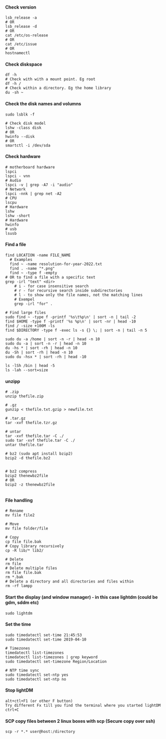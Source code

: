 #### Check version
```
lsb_release -a
# OR
lsb_release -d
# OR
cat /etc/os-release
# OR
cat /etc/issue
# OR
hostnamectl
```

#### Check diskspace
```
df -h
# Check with with a mount point. Eg root
df -h /
# Check within a directory. Eg the home library
du -sh ~
```

#### Check the disk names and volumns
```
sudo lsblk -f

# Check disk model
lshw -class disk
# OR
hwinfo --disk
# OR
smartctl -i /dev/sda
```
#### Check  hardware
```
# motherboard hardware
lspci
lspci - vnn
# Audio
lspci -v | grep -A7 -i "audio"
# Network
lspci -nnk | grep net -A2
# CPU
lscpu
# Hardware
lshw
lshw -short
# Hardware
hwinfo
# usb
lsusb
```


#### Find a file

```
find LOCATION -name FILE_NAME
  # Examples
  find ~ -name resolution-for-year-2022.txt
  find . -name "*.png"
  find ~ -type f -empty
# OR to find a file with a specific text
grep -irl "text" <dir>
    # i - for case insensitive search
    # r - for recursive search inside subdirectories
    # l - to show only the file names, not the matching lines 
    # Exempel
    grep -irl "for" .

# Find large files
sudo find ~ -type f -printf '%s\t%p\n' | sort -n | tail -2
find $HOME -type f -printf '%s %p\n' | sort -nr | head -10
find / -size +100M -ls
find $DIRECTORY -type f -exec ls -s {} \; | sort -n | tail -n 5

sudo du -a /home | sort -n -r | head -n 10
sudo du -a | sort -n -r | head -n 10
du -hs * | sort -rh | head -n 10
du -Sh | sort -rh | head -n 10
sudo du -hsx * | sort -rh | head -10

ls -lSh /bin | head -5
ls -lah --sort=size
```

#### unzipp
```
# .zip
unzip thefile.zip

# .gz
gunzip < thefile.txt.gzip > newfile.txt

# .tar.gz
tar -xvf thefile.tzr.gz

# untar
tar -xvf thefile.tar -C ./
sudo tar -xvf thefile.tar -C ./
untar thefile.tar

# bz2 (sudo apt install bzip2)
bzip2 -d thefile.bz2


# bz2 compress
bzip2 thenewbz2file
# OR
bzip2 -z thenewbz2file


```

#### File handling
```
# Rename
mv file file2

# Move
mv file folder/file

# Copy
cp file file.bak
# Copy library recursively
cp -R lib/* lib2/

# Delete
rm file
# Delete multiple files
rm file file.bak
rm *.bak
# Delete a directory and all directories and files within
rm -rf lampp

```

#### Start the display (and window manager) - in this case lightdm (could be gdm, sddm etc)
```
sudo lightdm
```


#### Set the time
```
sudo timedatectl set-time 21:45:53
sudo timedatectl set-time 2019-04-10

# Timezones
timedatectl list-timezones
timedatectl list-timezones | grep keyword
sudo timedatectl set-timezone Region/Location

# NTP time sync
sudo timedatectl set-ntp yes
sudo timedatectl set-ntp no
```

#### Stop lightDM
```
alt+ctl+F1 (or other F button)
Try different Fx till you find the terminal where you started lightDM
ctrl+C
```


#### SCP copy files between 2 linux boxes with scp (Secure copy over ssh)
```
scp -r *.* user@host:/directory
```




